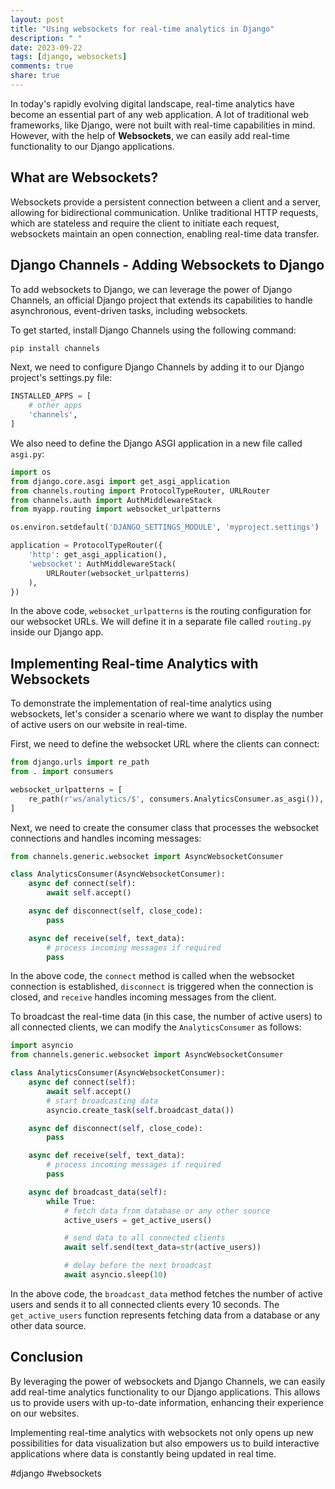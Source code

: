 ```yaml
---
layout: post
title: "Using websockets for real-time analytics in Django"
description: " "
date: 2023-09-22
tags: [django, websockets]
comments: true
share: true
---
```


In today's rapidly evolving digital landscape, real-time analytics have become an essential part of any web application. A lot of traditional web frameworks, like Django, were not built with real-time capabilities in mind. However, with the help of **Websockets**, we can easily add real-time functionality to our Django applications.

## What are Websockets?

Websockets provide a persistent connection between a client and a server, allowing for bidirectional communication. Unlike traditional HTTP requests, which are stateless and require the client to initiate each request, websockets maintain an open connection, enabling real-time data transfer.

## Django Channels - Adding Websockets to Django

To add websockets to Django, we can leverage the power of Django Channels, an official Django project that extends its capabilities to handle asynchronous, event-driven tasks, including websockets.

To get started, install Django Channels using the following command:

```bash
pip install channels
```

Next, we need to configure Django Channels by adding it to our Django project's settings.py file:

```python
INSTALLED_APPS = [
    # other apps
    'channels',
]
```

We also need to define the Django ASGI application in a new file called `asgi.py`:

```python
import os
from django.core.asgi import get_asgi_application
from channels.routing import ProtocolTypeRouter, URLRouter
from channels.auth import AuthMiddlewareStack
from myapp.routing import websocket_urlpatterns

os.environ.setdefault('DJANGO_SETTINGS_MODULE', 'myproject.settings')

application = ProtocolTypeRouter({
    'http': get_asgi_application(),
    'websocket': AuthMiddlewareStack(
        URLRouter(websocket_urlpatterns)
    ),
})
```

In the above code, `websocket_urlpatterns` is the routing configuration for our websocket URLs. We will define it in a separate file called `routing.py` inside our Django app.

## Implementing Real-time Analytics with Websockets

To demonstrate the implementation of real-time analytics using websockets, let's consider a scenario where we want to display the number of active users on our website in real-time.

First, we need to define the websocket URL where the clients can connect:

```python
from django.urls import re_path
from . import consumers

websocket_urlpatterns = [
    re_path(r'ws/analytics/$', consumers.AnalyticsConsumer.as_asgi()),
]
```

Next, we need to create the consumer class that processes the websocket connections and handles incoming messages:

```python
from channels.generic.websocket import AsyncWebsocketConsumer

class AnalyticsConsumer(AsyncWebsocketConsumer):
    async def connect(self):
        await self.accept()

    async def disconnect(self, close_code):
        pass

    async def receive(self, text_data):
        # process incoming messages if required
        pass
```

In the above code, the `connect` method is called when the websocket connection is established, `disconnect` is triggered when the connection is closed, and `receive` handles incoming messages from the client.

To broadcast the real-time data (in this case, the number of active users) to all connected clients, we can modify the `AnalyticsConsumer` as follows:

```python
import asyncio
from channels.generic.websocket import AsyncWebsocketConsumer

class AnalyticsConsumer(AsyncWebsocketConsumer):
    async def connect(self):
        await self.accept()
        # start broadcasting data
        asyncio.create_task(self.broadcast_data())

    async def disconnect(self, close_code):
        pass

    async def receive(self, text_data):
        # process incoming messages if required
        pass

    async def broadcast_data(self):
        while True:
            # fetch data from database or any other source
            active_users = get_active_users()

            # send data to all connected clients
            await self.send(text_data=str(active_users))

            # delay before the next broadcast
            await asyncio.sleep(10)
```

In the above code, the `broadcast_data` method fetches the number of active users and sends it to all connected clients every 10 seconds. The `get_active_users` function represents fetching data from a database or any other data source.

## Conclusion

By leveraging the power of websockets and Django Channels, we can easily add real-time analytics functionality to our Django applications. This allows us to provide users with up-to-date information, enhancing their experience on our websites.

Implementing real-time analytics with websockets not only opens up new possibilities for data visualization but also empowers us to build interactive applications where data is constantly being updated in real time.

#django #websockets